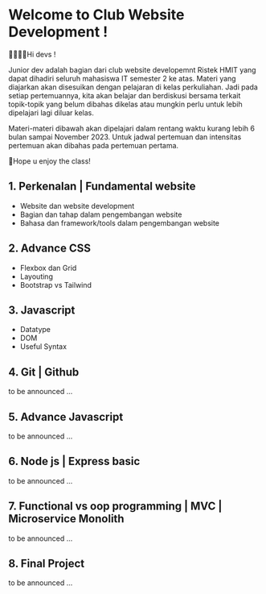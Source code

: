 # Welcome to Club Website Development !

👨‍💻👩‍💻Hi devs !

Junior dev adalah bagian dari club website developemnt Ristek HMIT yang dapat dihadiri seluruh mahasiswa IT semester 2 ke atas. Materi yang diajarkan akan disesuikan dengan pelajaran di kelas perkuliahan. Jadi pada setiap pertemuannya, kita akan belajar dan berdiskusi bersama terkait topik-topik yang belum dibahas dikelas atau mungkin perlu untuk lebih dipelajari lagi diluar kelas.

Materi-materi dibawah akan dipelajari dalam rentang waktu kurang lebih 6 bulan sampai November 2023. Untuk jadwal pertemuan dan intensitas pertemuan akan dibahas pada pertemuan pertama.

🚀Hope u enjoy the class!


## 1. Perkenalan | Fundamental website
- Website dan website development  
- Bagian dan tahap dalam pengembangan website  
- Bahasa dan framework/tools dalam pengembangan website
## 2. Advance CSS
- Flexbox dan Grid  
- Layouting  
- Bootstrap vs Tailwind
## 3. Javascript
- Datatype  
- DOM  
- Useful Syntax
## 4. Git | Github
to be announced ...
## 5. Advance Javascript
to be announced ...
## 6. Node js | Express basic
to be announced ...
## 7. Functional vs oop programming | MVC | Microservice Monolith
to be announced ...
## 8. Final Project
to be announced ...
